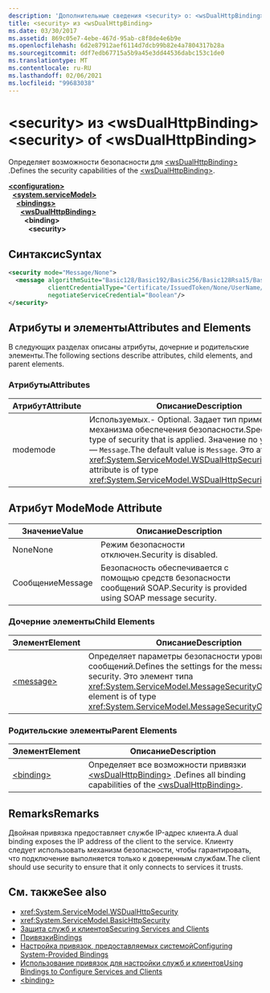 ```yaml
---
description: 'Дополнительные сведения <security> о: <wsDualHttpBinding>'
title: <security> из <wsDualHttpBinding>
ms.date: 03/30/2017
ms.assetid: 869c05e7-4ebe-467d-95ab-c8f8de4e6b9e
ms.openlocfilehash: 6d2e87912aef6114d7dcb99b82e4a7804317b28a
ms.sourcegitcommit: ddf7edb67715a5b9a45e3dd44536dabc153c1de0
ms.translationtype: MT
ms.contentlocale: ru-RU
ms.lasthandoff: 02/06/2021
ms.locfileid: "99683038"
---
```

# <a name="security-of-wsdualhttpbinding"></a><span data-ttu-id="98693-103">\<security> из \<wsDualHttpBinding></span><span class="sxs-lookup"><span data-stu-id="98693-103">\<security> of \<wsDualHttpBinding></span></span>

<span data-ttu-id="98693-104">Определяет возможности безопасности для [\<wsDualHttpBinding>](wsdualhttpbinding.md) .</span><span class="sxs-lookup"><span data-stu-id="98693-104">Defines the security capabilities of the [\<wsDualHttpBinding>](wsdualhttpbinding.md).</span></span>  
  
[**\<configuration>**](../configuration-element.md)\
&nbsp;&nbsp;[**\<system.serviceModel>**](system-servicemodel.md)\
&nbsp;&nbsp;&nbsp;&nbsp;[**\<bindings>**](bindings.md)\
&nbsp;&nbsp;&nbsp;&nbsp;&nbsp;&nbsp;[**\<wsDualHttpBinding>**](wsdualhttpbinding.md)\
&nbsp;&nbsp;&nbsp;&nbsp;&nbsp;&nbsp;&nbsp;&nbsp;**\<binding>**\
&nbsp;&nbsp;&nbsp;&nbsp;&nbsp;&nbsp;&nbsp;&nbsp;&nbsp;&nbsp;**\<security>**  
  
## <a name="syntax"></a><span data-ttu-id="98693-105">Синтаксис</span><span class="sxs-lookup"><span data-stu-id="98693-105">Syntax</span></span>  
  
```xml  
<security mode="Message/None">
  <message algorithmSuite="Basic128/Basic192/Basic256/Basic128Rsa15/Basic256Rsa15/TripleDes/TripleDesRsa15/Basic128Sha256/Basic192Sha256/TripleDesSha256/Basic128Sha256Rsa15/Basic192Sha256Rsa15/Basic256Sha256Rsa15/TripleDesSha256Rsa15"
           clientCredentialType="Certificate/IssuedToken/None/UserName/Windows"
           negotiateServiceCredential="Boolean"/>
</security>
```  
  
## <a name="attributes-and-elements"></a><span data-ttu-id="98693-106">Атрибуты и элементы</span><span class="sxs-lookup"><span data-stu-id="98693-106">Attributes and Elements</span></span>  

 <span data-ttu-id="98693-107">В следующих разделах описаны атрибуты, дочерние и родительские элементы.</span><span class="sxs-lookup"><span data-stu-id="98693-107">The following sections describe attributes, child elements, and parent elements.</span></span>  
  
### <a name="attributes"></a><span data-ttu-id="98693-108">Атрибуты</span><span class="sxs-lookup"><span data-stu-id="98693-108">Attributes</span></span>  
  
|<span data-ttu-id="98693-109">Атрибут</span><span class="sxs-lookup"><span data-stu-id="98693-109">Attribute</span></span>|<span data-ttu-id="98693-110">Описание</span><span class="sxs-lookup"><span data-stu-id="98693-110">Description</span></span>|  
|---------------|-----------------|  
|<span data-ttu-id="98693-111">mode</span><span class="sxs-lookup"><span data-stu-id="98693-111">mode</span></span>|<span data-ttu-id="98693-112">Используемых.</span><span class="sxs-lookup"><span data-stu-id="98693-112">-   Optional.</span></span> <span data-ttu-id="98693-113">Задает тип применяемого механизма обеспечения безопасности.</span><span class="sxs-lookup"><span data-stu-id="98693-113">Specifies the type of security that is applied.</span></span> <span data-ttu-id="98693-114">Значение по умолчанию — `Message`.</span><span class="sxs-lookup"><span data-stu-id="98693-114">The default value is `Message`.</span></span> <span data-ttu-id="98693-115">Это атрибут типа <xref:System.ServiceModel.WSDualHttpSecurityMode>.</span><span class="sxs-lookup"><span data-stu-id="98693-115">This attribute is of type <xref:System.ServiceModel.WSDualHttpSecurityMode>.</span></span>|  
  
## <a name="mode-attribute"></a><span data-ttu-id="98693-116">Атрибут Mode</span><span class="sxs-lookup"><span data-stu-id="98693-116">Mode Attribute</span></span>  
  
|<span data-ttu-id="98693-117">Значение</span><span class="sxs-lookup"><span data-stu-id="98693-117">Value</span></span>|<span data-ttu-id="98693-118">Описание</span><span class="sxs-lookup"><span data-stu-id="98693-118">Description</span></span>|  
|-----------|-----------------|  
|<span data-ttu-id="98693-119">None</span><span class="sxs-lookup"><span data-stu-id="98693-119">None</span></span>|<span data-ttu-id="98693-120">Режим безопасности отключен.</span><span class="sxs-lookup"><span data-stu-id="98693-120">Security is disabled.</span></span>|  
|<span data-ttu-id="98693-121">Сообщение</span><span class="sxs-lookup"><span data-stu-id="98693-121">Message</span></span>|<span data-ttu-id="98693-122">Безопасность обеспечивается с помощью средств безопасности сообщений SOAP.</span><span class="sxs-lookup"><span data-stu-id="98693-122">Security is provided using SOAP message security.</span></span>|  
  
### <a name="child-elements"></a><span data-ttu-id="98693-123">Дочерние элементы</span><span class="sxs-lookup"><span data-stu-id="98693-123">Child Elements</span></span>  
  
|<span data-ttu-id="98693-124">Элемент</span><span class="sxs-lookup"><span data-stu-id="98693-124">Element</span></span>|<span data-ttu-id="98693-125">Описание</span><span class="sxs-lookup"><span data-stu-id="98693-125">Description</span></span>|  
|-------------|-----------------|  
|[\<message>](message-of-wsdualhttpbinding.md)|<span data-ttu-id="98693-126">Определяет параметры безопасности уровня сообщений.</span><span class="sxs-lookup"><span data-stu-id="98693-126">Defines the settings for the message-level security.</span></span> <span data-ttu-id="98693-127">Это элемент типа <xref:System.ServiceModel.MessageSecurityOverHttp>.</span><span class="sxs-lookup"><span data-stu-id="98693-127">This element is of type <xref:System.ServiceModel.MessageSecurityOverHttp>.</span></span>|  
  
### <a name="parent-elements"></a><span data-ttu-id="98693-128">Родительские элементы</span><span class="sxs-lookup"><span data-stu-id="98693-128">Parent Elements</span></span>  
  
|<span data-ttu-id="98693-129">Элемент</span><span class="sxs-lookup"><span data-stu-id="98693-129">Element</span></span>|<span data-ttu-id="98693-130">Описание</span><span class="sxs-lookup"><span data-stu-id="98693-130">Description</span></span>|  
|-------------|-----------------|  
|[\<binding>](bindings.md)|<span data-ttu-id="98693-131">Определяет все возможности привязки [\<wsDualHttpBinding>](wsdualhttpbinding.md) .</span><span class="sxs-lookup"><span data-stu-id="98693-131">Defines all binding capabilities of the [\<wsDualHttpBinding>](wsdualhttpbinding.md).</span></span>|  
  
## <a name="remarks"></a><span data-ttu-id="98693-132">Remarks</span><span class="sxs-lookup"><span data-stu-id="98693-132">Remarks</span></span>  

 <span data-ttu-id="98693-133">Двойная привязка предоставляет службе IP-адрес клиента.</span><span class="sxs-lookup"><span data-stu-id="98693-133">A dual binding exposes the IP address of the client to the service.</span></span> <span data-ttu-id="98693-134">Клиенту следует использовать механизм безопасности, чтобы гарантировать, что подключение выполняется только к доверенным службам.</span><span class="sxs-lookup"><span data-stu-id="98693-134">The client should use security to ensure that it only connects to services it trusts.</span></span>  
  
## <a name="see-also"></a><span data-ttu-id="98693-135">См. также</span><span class="sxs-lookup"><span data-stu-id="98693-135">See also</span></span>

- <xref:System.ServiceModel.WSDualHttpSecurity>
- <xref:System.ServiceModel.BasicHttpSecurity>
- [<span data-ttu-id="98693-136">Защита служб и клиентов</span><span class="sxs-lookup"><span data-stu-id="98693-136">Securing Services and Clients</span></span>](../../../wcf/feature-details/securing-services-and-clients.md)
- [<span data-ttu-id="98693-137">Привязки</span><span class="sxs-lookup"><span data-stu-id="98693-137">Bindings</span></span>](../../../wcf/bindings.md)
- [<span data-ttu-id="98693-138">Настройка привязок, предоставляемых системой</span><span class="sxs-lookup"><span data-stu-id="98693-138">Configuring System-Provided Bindings</span></span>](../../../wcf/feature-details/configuring-system-provided-bindings.md)
- [<span data-ttu-id="98693-139">Использование привязок для настройки служб и клиентов</span><span class="sxs-lookup"><span data-stu-id="98693-139">Using Bindings to Configure Services and Clients</span></span>](../../../wcf/using-bindings-to-configure-services-and-clients.md)
- [\<binding>](bindings.md)
